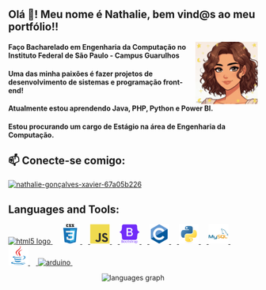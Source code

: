 
<h2 align="left">Olá 👋! Meu nome é Nathalie, bem vind@s ao meu portfólio!!</h2>

<img align="right" width="25%" src="https://github.com/xgeilahtan/xgeilahtan/blob/main/9lgfcm.gif" alt="Marton Lederer" />

<h4 align ="left">
Faço Bacharelado em Engenharia da Computação no Instituto Federal de São Paulo - Campus Guarulhos
</h4>
<h4 align ="left">
Uma das minha paixões é fazer projetos de desenvolvimento de sistemas e programação front-end!
</h4>
<h4 align ="left">
Atualmente estou aprendendo Java, PHP, Python e Power BI.
</h4>
<h4 align ="left">
Estou procurando um cargo de Estágio na área de Engenharia da Computação.
</h4>

###



<h2 align="left">📫 Conecte-se comigo:</h2>
<p align="left">
<a href="https://linkedin.com/in/nathalie-gonçalves-xavier-67a05b226" target="blank"><img align="center" src="https://raw.githubusercontent.com/rahuldkjain/github-profile-readme-generator/master/src/images/icons/Social/linked-in-alt.svg" alt="nathalie-gonçalves-xavier-67a05b226" height="30" width="40" /></a>
</p>

<h2 align="left">Languages and Tools:</h2>
<p align="left">
  <a href="https://www.w3schools.com/html/" target="_blank" rel="noreferrer">
    <img src="https://cdn.jsdelivr.net/gh/devicons/devicon/icons/html5/html5-original.svg" height="30" alt="html5 logo"  />
  <img width="12" /></a>
  <a href="https://www.w3schools.com/css/" target="_blank" rel="noreferrer">
    <img src="https://raw.githubusercontent.com/devicons/devicon/master/icons/css3/css3-original-wordmark.svg" alt="css3" width="40" height="40"/> <img width="12" /> </a>
  <a href="https://developer.mozilla.org/en-US/docs/Web/JavaScript" target="_blank" rel="noreferrer">
    <img src="https://raw.githubusercontent.com/devicons/devicon/master/icons/javascript/javascript-original.svg" alt="javascript" width="40" height="40"/> <img width="12" /> </a>
   <a href="https://getbootstrap.com" target="_blank" rel="noreferrer">
    <img src="https://raw.githubusercontent.com/devicons/devicon/master/icons/bootstrap/bootstrap-plain-wordmark.svg" alt="bootstrap" width="40" height="40"/> <img width="12" /> </a>
  <a href="https://www.cprogramming.com/" target="_blank" rel="noreferrer">
    <img src="https://raw.githubusercontent.com/devicons/devicon/master/icons/c/c-original.svg" alt="c" width="40" height="40"/> <img width="12" /> </a>
  <a href="https://www.python.org" target="_blank" rel="noreferrer">
    <img src="https://raw.githubusercontent.com/devicons/devicon/master/icons/python/python-original.svg" alt="python" width="40" height="40"/> <img width="12" /> </a>
  <a href="https://www.mysql.com/" target="_blank" rel="noreferrer">
    <img src="https://raw.githubusercontent.com/devicons/devicon/master/icons/mysql/mysql-original-wordmark.svg" alt="mysql" width="40" height="40"/> <img width="12" /> </a>
  <a href="https://www.java.com" target="_blank" rel="noreferrer">
    <img src="https://raw.githubusercontent.com/devicons/devicon/master/icons/java/java-original.svg" alt="java" width="40" height="40"/> <img width="12" /> </a>
  <a href="https://www.arduino.cc/" target="_blank" rel="noreferrer">
    <img src="https://cdn.worldvectorlogo.com/logos/arduino-1.svg" alt="arduino" width="40" height="40"/> <img width="12" /> </a> 
</p>

<div align="center">
  <img src="https://github-readme-stats.vercel.app/api/top-langs?username=xgeilahtan&locale=en&hide_title=false&layout=compact&card_width=320&langs_count=5&theme=dracula&hide_border=false" height="150" alt="languages graph"  />
</div>



  


###

<br clear="both">

###
<!---
xgeilahtan/xgeilahtan is a ✨ special ✨ repository because its `README.md` (this file) appears on your GitHub profile.
You can click the Preview link to take a look at your changes.
--->
